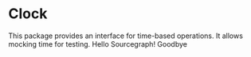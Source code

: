 # Clock

This package provides an interface for time-based operations.  It allows
mocking time for testing.
Hello Sourcegraph!
Goodbye
